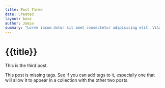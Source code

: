 ```yaml
---
title: Post Three
date: Created
layout: base
author: Jamie
summary: "Lorem ipsum dolor sit amet consectetur adipisicing elit. Vitae mollitia, sapiente architecto sit quo deserunt libero nesciunt repellat praesentium. Autem nam obcaecati dolore incidunt possimus ullam quibusdam sunt deleniti aut."
---
```


# {{title}}

This is the third post.

This post is missing tags. See if you can add tags to it, especially one that will allow it to appear in a collection with the other two posts.
